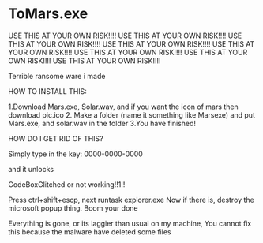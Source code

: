 # ToMars.exe
USE THIS AT YOUR OWN RISK!!!!
USE THIS AT YOUR OWN RISK!!!!
USE THIS AT YOUR OWN RISK!!!!
USE THIS AT YOUR OWN RISK!!!!
USE THIS AT YOUR OWN RISK!!!!
USE THIS AT YOUR OWN RISK!!!!
USE THIS AT YOUR OWN RISK!!!!
USE THIS AT YOUR OWN RISK!!!!


Terrible ransome ware i made

HOW TO INSTALL THIS:

1.Download Mars.exe, Solar.wav, and if you want the icon of mars then download pic.ico 
2. Make a folder (name it something like Marsexe) and put Mars.exe, and solar.wav in the folder
3.You have finished!



HOW DO I GET RID OF THIS?

Simply type in the key: 0000-0000-0000

and it unlocks

CodeBoxGlitched or not working!!1!!

Press ctrl+shift+escp, next runtask explorer.exe Now if there is, destroy the microsoft popup thing. Boom your done

Everything is gone, or its laggier than usual on my machine, You cannot fix this because the malware have deleted some files
